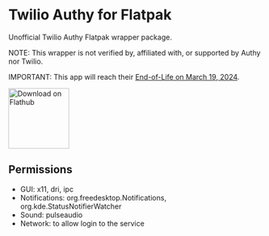 # Twilio Authy for Flatpak

Unofficial Twilio Authy Flatpak wrapper package.

NOTE: This wrapper is not verified by, affiliated with, or supported by Authy nor Twilio.

IMPORTANT: This app will reach their [End-of-Life on March 19, 2024](https://help.twilio.com/articles/22771146070299-User-guide-End-of-Life-EOL-for-Twilio-Authy-Desktop-app).

<a href='https://flathub.org/apps/details/com.authy.Authy'><img width='120' alt='Download on Flathub' src='https://flathub.org/assets/badges/flathub-badge-en.png'/></a>

## Permissions

- GUI: x11, dri, ipc
- Notifications: org.freedesktop.Notifications, org.kde.StatusNotifierWatcher
- Sound: pulseaudio
- Network: to allow login to the service

